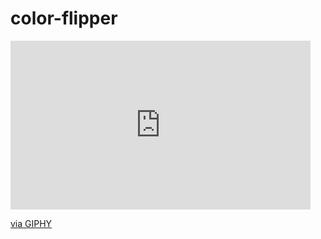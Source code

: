 # color-flipper
<iframe src="https://giphy.com/embed/LT0Xa9o441KFhdvpJW" width="480" height="270" frameBorder="0" class="giphy-embed" allowFullScreen></iframe><p><a href="https://giphy.com/gifs/javascript-LT0Xa9o441KFhdvpJW">via GIPHY</a></p>
